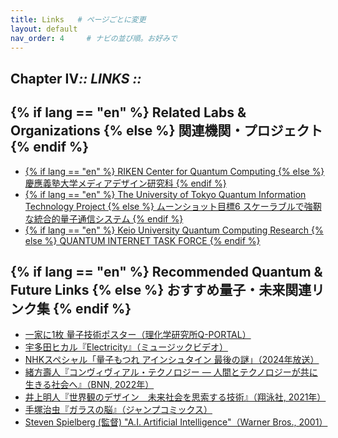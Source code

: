 ```yaml
---
title: Links   # ページごとに変更
layout: default
nav_order: 4     # ナビの並び順。お好みで
---
```


<section class="hero" data-reveal>
  <h1 class="chapter glitch" data-shadow="Chapter IV :: LINKS ::">
    <span>Chapter&nbsp;IV</span><em>:: LINKS ::</em>
  </h1>
</section>

<section class="related-orgs" data-reveal>
  <h2 class="chapter" data-shadow="Related Labs & Organizations">
    <span>
      {% if lang == "en" %}
        Related Labs & Organizations
      {% else %}
        関連機関・プロジェクト
      {% endif %}
    </span>
  </h2>
  <ul class="org-list">
    <li><a href="https://www.kmd.keio.ac.jp/" target="_blank">
      {% if lang == "en" %}
        RIKEN Center for Quantum Computing
      {% else %}
        慶應義塾大学メディアデザイン研究科
      {% endif %}
    </a></li>
    <li><a href="https://www.jst.go.jp/moonshot/program/goal6/6C_nagayama.html" target="_blank">
      {% if lang == "en" %}
        The University of Tokyo Quantum Information Technology Project
      {% else %}
        ムーンショット目標6 スケーラブルで強靭な統合的量子通信システム
      {% endif %}
    </a></li>
    <li><a href="https://qitf.org/" target="_blank">
      {% if lang == "en" %}
        Keio University Quantum Computing Research
      {% else %}
        QUANTUM INTERNET TASK FORCE
      {% endif %}
    </a></li>
    <!-- 必要に応じて追加 -->
  </ul>
</section>

<section class="recommended-links" data-reveal>
  <h2 class="chapter" data-shadow="Recommended Quantum & Future Links">
    <span>
      {% if lang == "en" %}
        Recommended Quantum & Future Links
      {% else %}
        おすすめ量子・未来関連リンク集
      {% endif %}
    </span>
  </h2>
<ul class="link-list">
  <li>
    <a href="https://q-portal.riken.jp/poster-quantum/" target="_blank">一家に1枚 量子技術ポスター（理化学研究所Q-PORTAL）</a>
  </li>
  <li>
    <a href="https://youtu.be/9Ef8ZId58WY?si=vsv0n-jMd4pRGDGW" target="_blank">宇多田ヒカル『Electricity』（ミュージックビデオ）</a>
  </li>
  <li>
    <a href="https://www.nhk.jp/p/special/ts/2NY2QQLPM3/episode/te/BX6PWY3N59/" target="_blank">NHKスペシャル「量子もつれ アインシュタイン 最後の謎」（2024年放送）</a>
  </li>
  <li>
    <a href="https://bnn.co.jp/products/9784802511964" target="_blank">緒方壽人『コンヴィヴィアル・テクノロジー — 人間とテクノロジーが共に生きる社会へ』（BNN, 2022年）</a>
  </li>
  <li>
    <a href="https://www.shoeisha.co.jp/book/detail/9784798174926" target="_blank">井上明人『世界観のデザイン　未来社会を思索する技術』（翔泳社, 2021年）</a>
  </li>
  <li>
    <a href="https://www.amazon.co.jp/dp/4088727754" target="_blank">手塚治虫『ガラスの脳』（ジャンプコミックス）</a>
  </li>
  <li>
    <a href="https://www.imdb.com/title/tt0212720/" target="_blank">Steven Spielberg (監督) "A.I. Artificial Intelligence"（Warner Bros., 2001）</a>
  </li>
</ul>
</section>
